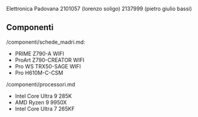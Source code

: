 Elettronica Padovana
2101057 (lorenzo soligo)
2137999 (pietro giulio bassi)

## Componenti
/componenti/schede_madri.md:
- PRIME Z790-A WIFI
- ProArt Z790-CREATOR WIFI
- Pro WS TRX50-SAGE WIFI
- Pro H610M-C-CSM

/componenti/processori.md
- Intel Core Ultra 9 285K
- AMD Ryzen 9 9950X
- Intel Core Ultra 7 265KF
